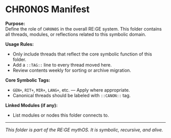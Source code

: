# CHR0N0S Manifest

**Purpose:**  
Define the role of `CHR0N0S` in the overall RE:GE system. This folder contains all threads, modules, or reflections related to this symbolic domain.

**Usage Rules:**  
- Only include threads that reflect the core symbolic function of this folder.
- Add a `::TAG::` line to every thread moved here.
- Review contents weekly for sorting or archive migration.

**Core Symbolic Tags:**  
- `GEN+`, `RIT+`, `MIR+`, `LANG+`, etc. — Apply where appropriate.
- Canonical threads should be labeled with `::CANON::` tag.

**Linked Modules (if any):**  
- List modules or nodes this folder connects to.

---

*This folder is part of the RE:GE mythOS. It is symbolic, recursive, and alive.*